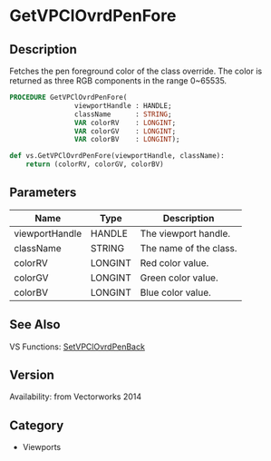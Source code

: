 # GetVPClOvrdPenFore

## Description
Fetches the pen foreground color of the class override. The color is returned as three RGB components in the range 0~65535.

```pascal
PROCEDURE GetVPClOvrdPenFore(
				viewportHandle : HANDLE;
				className      : STRING;
				VAR colorRV    : LONGINT;
				VAR colorGV    : LONGINT;
				VAR colorBV    : LONGINT);
```

```python
def vs.GetVPClOvrdPenFore(viewportHandle, className):
    return (colorRV, colorGV, colorBV)
```

## Parameters
|Name|Type|Description|
|---|---|---|
|viewportHandle|HANDLE|The viewport handle.|
|className|STRING|The name of the class.|
|colorRV|LONGINT|Red color value.|
|colorGV|LONGINT|Green color value.|
|colorBV|LONGINT|Blue color value.|

## See Also
VS Functions:
[SetVPClOvrdPenBack](SetVPClOvrdPenBack.md)

## Version
Availability: from Vectorworks 2014

## Category
* Viewports

